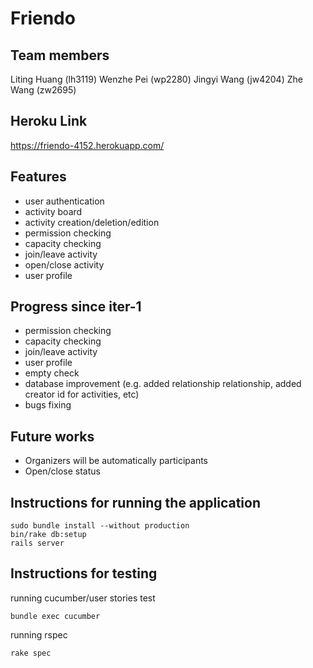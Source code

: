 # Friendo 

## Team members 
Liting Huang (lh3119)
Wenzhe Pei (wp2280)
Jingyi Wang (jw4204)
Zhe Wang (zw2695)

## Heroku Link
https://friendo-4152.herokuapp.com/ 

## Features 
- user authentication 
- activity board 
- activity creation/deletion/edition 
- permission checking 
- capacity checking 
- join/leave activity 
- open/close activity 
- user profile

## Progress since iter-1
- permission checking 
- capacity checking 
- join/leave activity 
- user profile
- empty check 
- database improvement (e.g. added relationship relationship, added creator id for activities, etc)
- bugs fixing

## Future works 
- Organizers will be automatically participants 
- Open/close status 

## Instructions for running the application 
```
sudo bundle install --without production
bin/rake db:setup
rails server
```

## Instructions for testing 

running cucumber/user stories test
```
bundle exec cucumber
```

running rspec
```
rake spec
```



